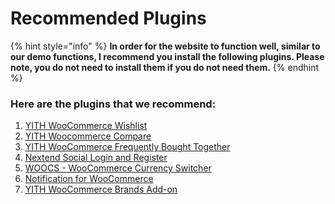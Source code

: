 # Recommended Plugins

{% hint style="info" %}
**In order for the website to function well, similar to our demo functions, I recommend you install the following plugins. Please note, you do not need to install them if you do not need them.**
{% endhint %}

### **Here are the plugins that we recommend:**

1. [YITH WooCommerce Wishlist](https://wordpress.org/plugins/yith-woocommerce-wishlist/)
2. [YITH Woocommerce Compare](https://wordpress.org/plugins/yith-woocommerce-compare/)
3. [YITH WooCommerce Frequently Bought Together](https://wordpress.org/plugins/yith-woocommerce-frequently-bought-together/)
4. [Nextend Social Login and Register](https://wordpress.org/plugins/nextend-facebook-connect/)
5. [WOOCS - WooCommerce Currency Switcher](https://wordpress.org/plugins/woocommerce-currency-switcher/)
6. [Notification for WooCommerce](https://wordpress.org/plugins/woo-notification/)
7. [YITH WooCommerce Brands Add-on](https://wordpress.org/plugins/yith-woocommerce-brands-add-on/)
